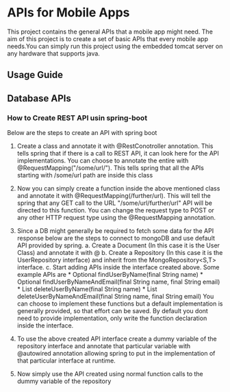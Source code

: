 # APIs for Mobile Apps

This project contains the general APIs that a mobile app might need. 
The aim of this project is to create a set of basic APIs that every mobile app needs.You can simply run this project using the embedded tomcat server on any hardware that supports java.

## Usage Guide



## Database APIs



### How to Create REST API usin spring-boot
Below are the steps to create an API with spring boot
1. Create a class and annotate it with @RestConotroller annotation.
This tells spring that if there is a call to REST API, it can look here for the 
API implementations. You can choose to annotate the entire with @RequestMapping("/some/url/").
This tells spring that all the APIs starting with /some/url path are inside this class

2. Now you can simply create a function inside the above mentioned class and annotate it with
@RequestMapping(/further/url). This will tell the spring that any GET call to the URL 
"/some/url/further/url" API will be directed to this function. You can change the request type 
to POST or any other HTTP request type using the @RequestMapping annotation.

3. Since a DB might generally be required to fetch some data for the API response 
below are the steps to connect to mongoDB and use default API provided by spring.
    a. Create a Document (In this case it is the User Class) and annotate it with @
    b. Create a Repository (In this case it is the UserRepository interface) 
    and inherit from the MongoRepository<S,T> interface. 
    c. Start adding APIs inside the interface created above. Some example APIs are
        * Optional<User> findUserByName(final String name)
        * Optional<User> findUserByNameAndEmail(final String name, final String email)
        * List<User> deleteUserByName(final String name)
        * List<User> deleteUserByNameAndEmail(final String name, final String email)
You can choose to implement these functions but a default implementation is generally provided,
so that effort can be saved. By default you dont need to provide implementation, only write the
function declaration inside the interface.

4. To use the above created API interface create a dummy variable of the repository 
interface and annotate that particular variable with @autowired annotation allowing 
spring to put in the implementation of that particular interface at runtime.

5. Now simply use the API created using normal function calls to the dummy variable of
the repository
